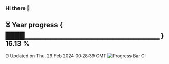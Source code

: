 ### Hi there 👋
⏳ Year progress { ████▁▁▁▁▁▁▁▁▁▁▁▁▁▁▁▁▁▁▁▁▁▁▁▁▁▁ } 16.13 %
---
⏰ Updated on Thu, 29 Feb 2024 00:28:39 GMT
![Progress Bar CI](https://github.com/Moyi321/Moyi321/workflows/Progress%20Bar%20CI/badge.svg)
